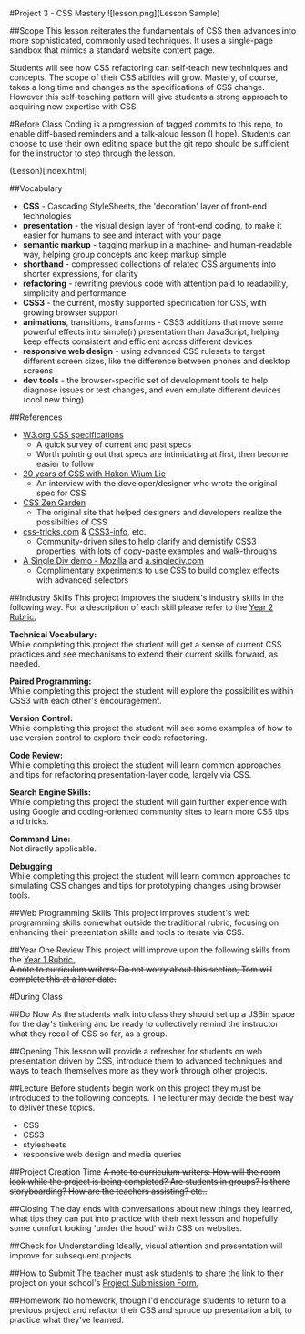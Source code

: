 #Project 3 - CSS Mastery
![lesson.png](Lesson Sample)

##Scope
This lesson reiterates the fundamentals of CSS then advances into more sophisticated, commonly used techniques. It uses a single-page sandbox that mimics a standard website content page. 

Students will see how CSS refactoring can self-teach new techniques and concepts.  The scope of their CSS abilties will grow.  Mastery, of course, takes a long time and changes as the specifications of CSS change.  However this self-teaching pattern will give students a strong approach to acquiring new expertise with CSS.


#Before Class
Coding is a progression of tagged commits to this repo, to enable diff-based reminders and a talk-aloud lesson (I hope).  Students can choose to use their own editing space but the git repo should be sufficient for the instructor to step through the lesson.

(Lesson)[index.html]

<!--(Lesson - final)[final.html]-->

##Vocabulary
* **CSS** - Cascading StyleSheets, the 'decoration' layer of front-end technologies
* **presentation** - the visual design layer of front-end coding, to make it easier for humans to see and interact with your page
* **semantic markup** - tagging markup in a machine- and human-readable way, helping group concepts and keep markup simple
* **shorthand** - compressed collections of related CSS arguments into shorter expressions, for clarity
* **refactoring** - rewriting previous code with attention paid to readability, simplicity and performance
* **CSS3** - the current, mostly supported specification for CSS, with growing browser support
* **animations**, transitions, transforms - CSS3 additions that move some powerful effects into simple(r) presentation than JavaScript, helping keep effects consistent and efficient across different devices
* **responsive web design** - using advanced CSS rulesets to target different screen sizes, like the difference between phones and desktop screens
* **dev tools** - the browser-specific set of development tools to help diagnose issues or test changes, and even emulate different devices (cool new thing)

##References

* [W3.org CSS specifications](http://www.w3.org/Style/CSS/specs.en.html)
    * A quick survey of current and past specs
    * Worth pointing out that specs are intimidating at first, then become easier to follow
* [20 years of CSS with Hakon Wium Lie](https://dev.opera.com/articles/css-twenty-years-hakon/)
    * An interview with the developer/designer who wrote the original spec for CSS
* [CSS Zen Garden](http://www.csszengarden.com/)
    * The original site that helped designers and developers realize the possibilties of CSS
* [css-tricks.com](http://css-tricks.com/almanac/) & [CSS3-info](http://www.css3.info/), etc.
    * Community-driven sites to help clarify and demistify CSS3 properties, with lots of copy-paste examples and walk-throughs
* [A Single Div demo - Mozilla](https://hacks.mozilla.org/2014/09/single-div-drawings-with-css/) and [a.singlediv.com](http://a.singlediv.com/)
    * Complimentary experiments to use CSS to build complex effects with advanced selectors
 

##Industry Skills
This project improves the student's industry skills in the following way. For a description of each skill please refer to the [Year 2 Rubric.](https://docs.google.com/a/scripted.org/spreadsheet/ccc?key=0AmfF2axUr9M_dDA0WEV0LWo2MnBUM0JaQnJTYy1sc0E&usp=drive_web#gid=0)

**Technical Vocabulary:**  
While completing this project the student will get a sense of current CSS practices and see mechanisms to extend their current skills forward, as needed.

**Paired Programming:**   
While completing this project the student will explore the possibilities within CSS3 with each other's encouragement.

**Version Control:**   
While completing this project the student will see some examples of how to use version control to explore their code refactoring.

**Code Review:**   
While completing this project the student will learn common approaches and tips for refactoring presentation-layer code, largely via CSS.

**Search Engine Skills:**  
While completing this project the student will gain further experience with using Google and coding-oriented community sites to learn more CSS tips and tricks.

**Command Line:**  
Not directly applicable.

**Debugging**  
While completing this project the student will learn common approaches to simulating CSS changes and tips for prototyping changes using browser tools.

##Web Programming Skills
This project improves student's web programming skills somewhat outside the traditional rubric, focusing on enhancing their presentation skills and tools to iterate via CSS.


##Year One Review
This project will improve upon the following skills from the [Year 1 Rubric.](https://docs.google.com/a/scripted.org/spreadsheet/ccc?key=0AobNdyExPHV5dGRWMVI0QVpnSWYtczZZT2ZyV01kcmc&usp=drive_web#gid=0)  
~~A note to curriculum writers: Do not worry about this section, Tom will complete this at a later date.~~  


#During Class

##Do Now
As the students walk into class they should set up a JSBin space for the day's tinkering and be ready to collectively remind the instructor what they recall of CSS so far, as a group.

##Opening
This lesson will provide a refresher for students on web presentation driven by CSS, introduce them to advanced techniques and ways to teach themselves more as they work through other projects.

##Lecture
Before students begin work on this project they must be introduced to the following concepts. The lecturer may decide the best way to deliver these topics.

* CSS
* CSS3
* stylesheets
* responsive web design and media queries

##Project Creation Time
~~A note to curriculum writers: How will the room look while the project is being completed? Are students in groups? Is there storyboarding? How are the teachers assisting? etc..~~

##Closing
The day ends with conversations about new things they learned, what tips they can put into practice with their next lesson and hopefully some comfort looking 'under the hood' with CSS on websites.

##Check for Understanding
Ideally, visual attention and presentation will improve for subsequent projects.

##How to Submit
The teacher must ask students to share the link to their project on your school's [Project Submission Form.](https://docs.google.com/a/scripted.org/spreadsheets/d/1kaVH9hmkDCbBul19583UMPxl6IJ3-4pHgBQ2BU6TKDk/edit#gid=0)

##Homework
No homework, though I'd encourage students to return to a previous project and refactor their CSS and spruce up presentation a bit, to practice what they've learned.

